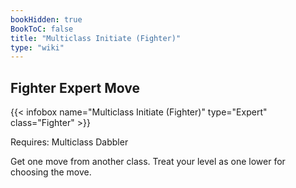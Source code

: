 ```yaml
---
bookHidden: true
BookToC: false
title: "Multiclass Initiate (Fighter)"
type: "wiki"
---
```

## Fighter Expert Move
{{< infobox name="Multiclass Initiate (Fighter)" type="Expert" class="Fighter" >}}

Requires: Multiclass Dabbler

Get one move from another class. Treat your level as one lower for choosing the move.